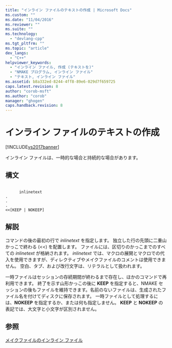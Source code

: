 ```yaml
---
title: "インライン ファイルのテキストの作成 | Microsoft Docs"
ms.custom: ""
ms.date: "11/04/2016"
ms.reviewer: ""
ms.suite: ""
ms.technology: 
  - "devlang-cpp"
ms.tgt_pltfrm: ""
ms.topic: "article"
dev_langs: 
  - "C++"
helpviewer_keywords: 
  - "インライン ファイル, 作成 (テキストを)"
  - "NMAKE プログラム, インライン ファイル"
  - "テキスト, インライン ファイル"
ms.assetid: b8a332ed-8244-4ff8-89e6-029d7f659725
caps.latest.revision: 8
author: "corob-msft"
ms.author: "corob"
manager: "ghogen"
caps.handback.revision: 8
---
```

# インライン ファイルのテキストの作成
[!INCLUDE[vs2017banner](../assembler/inline/includes/vs2017banner.md)]

インライン ファイルは、一時的な場合と持続的な場合があります。  
  
## 構文  
  
```  
  
      inlinetext  
.  
.  
.  
<<[KEEP | NOKEEP]  
```  
  
## 解説  
 コマンドの後の最初の行で *inlinetext* を指定します。  独立した行の先頭に二重山かっこで終わる \(\<\<\) を配置します。  ファイルには、区切りのかっこまでのすべての *inlinetext* が格納されます。  *inlinetext* では、マクロの展開とマクロでの代入を使用できますが、ディレクティブやメイクファイルのコメントは使用できません。  空白、タブ、および改行文字は、リテラルとして扱われます。  
  
 一時ファイルはセッションの存続期間が終わるまで存在し、ほかのコマンドで再利用できます。  終了を示す山形かっこの後に **KEEP** を指定すると、NMAKE セッションの後もファイルを維持できます。名前のないファイルは、生成されたファイル名を付けてディスクに保存されます。  一時ファイルとして処理するには、**NOKEEP** を指定するか、または何も指定しません。  **KEEP** と **NOKEEP** の表記では、大文字と小文字が区別されません。  
  
## 参照  
 [メイクファイルのインライン ファイル](../build/inline-files-in-a-makefile.md)